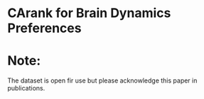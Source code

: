 # CArank for Brain Dynamics Preferences


# Note: 
The dataset is open fir use but please acknowledge this paper in publications.
